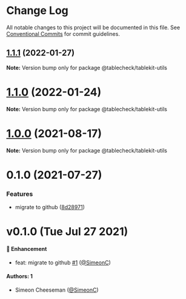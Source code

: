 # Change Log

All notable changes to this project will be documented in this file.
See [Conventional Commits](https://conventionalcommits.org) for commit guidelines.

## [1.1.1](https://github.com/tablecheck/tablekit/compare/@tablecheck/tablekit-utils@1.1.0...@tablecheck/tablekit-utils@1.1.1) (2022-01-27)

**Note:** Version bump only for package @tablecheck/tablekit-utils





# [1.1.0](https://github.com/tablecheck/tablekit/compare/@tablecheck/tablekit-utils@1.0.0...@tablecheck/tablekit-utils@1.1.0) (2022-01-24)

**Note:** Version bump only for package @tablecheck/tablekit-utils





# [1.0.0](https://github.com/tablecheck/tablekit/compare/@tablecheck/tablekit-utils@0.1.0...@tablecheck/tablekit-utils@1.0.0) (2021-08-17)

**Note:** Version bump only for package @tablecheck/tablekit-utils





# 0.1.0 (2021-07-27)


### Features

* migrate to github ([8d28971](https://github.com/tablecheck/tablekit/commit/8d28971175010fcb2a3cd9c48a749e7af1bdc9f9))





# v0.1.0 (Tue Jul 27 2021)

#### 🚀 Enhancement

- feat: migrate to github [#1](https://github.com/tablecheck/tablekit/pull/1) ([@SimeonC](https://github.com/SimeonC))

#### Authors: 1

- Simeon Cheeseman ([@SimeonC](https://github.com/SimeonC))
